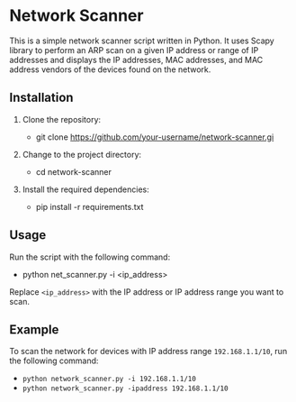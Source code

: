 # Network Scanner

  

This is a simple network scanner script written in Python. It uses Scapy library to perform an ARP scan on a given IP address or range of IP addresses and displays the IP addresses, MAC addresses, and MAC address vendors of the devices found on the network.

  

## Installation

  

1. Clone the repository:
  


	+ git clone https://github.com/your-username/network-scanner.gi


2. Change to the project directory:

  

	+ cd network-scanner

  

3. Install the required dependencies:

  

	+ pip install -r requirements.txt

  

## Usage

  

Run the script with the following command:

  

+ python net_scanner.py -i <ip_address>

  

Replace `<ip_address>` with the IP address or IP address range you want to scan.

  

## Example

  

To scan the network for devices with IP address range `192.168.1.1/10`, run the following command:

  

+ ```python network_scanner.py -i 192.168.1.1/10```
+ ```python network_scanner.py -ipaddress 192.168.1.1/10```
